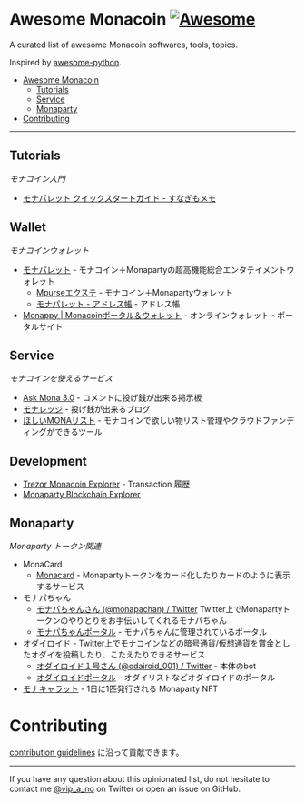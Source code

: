 # Awesome Monacoin [![Awesome](https://cdn.rawgit.com/sindresorhus/awesome/d7305f38d29fed78fa85652e3a63e154dd8e8829/media/badge.svg)](https://github.com/sindresorhus/awesome)

A curated list of awesome Monacoin softwares, tools, topics.

Inspired by [awesome-python](https://github.com/vinta/awesome-python).

- [Awesome Monacoin](#awesome-monacoin)
    - [Tutorials](#tutorials)
    - [Service](#service)
    - [Monaparty](#monaparty)
- [Contributing](#contributing)

---


## Tutorials

*モナコイン入門*
* [モナパレット クイックスタートガイド \- すなぎもメモ](https://anipopina.hateblo.jp/entry/monapalette-quickstart-guide)

## Wallet

*モナコインウォレット*

* [モナパレット](https://monapalette.komikikaku.com/) - モナコイン＋Monapartyの超高機能総合エンタテイメントウォレット 
  * [Mpurseエクステ](https://mpurse-extension.komikikaku.com/) - モナコイン＋Monapartyウォレット
  * [モナパレット - アドレス帳](https://monapalette.komikikaku.com/addrbook) - アドレス帳
* [Monappy \| Monacoinポータル＆ウォレット](https://monappy.jp/) - オンラインウォレット・ポータルサイト


## Service

*モナコインを使えるサービス*

* [Ask Mona 3\.0](https://web3.askmona.org/) - コメントに投げ銭が出来る掲示板
* [モナレッジ](https://monaledge.com/) - 投げ銭が出来るブログ
* [ほしいMONAリスト](https://monalist.komikikaku.com/) - モナコインで欲しい物リスト管理やクラウドファンディングができるツール

## Development

* [Trezor Monacoin Explorer](https://blockbook.electrum-mona.org/) - Transaction 履歴
* [Monaparty Blockchain Explorer](https://mpchain.info/)

## Monaparty

*Monaparty トークン関連*

* MonaCard
  * [Monacard](https://card.mona.jp/) - Monapartyトークンをカード化したりカードのように表示するサービス
* モナパちゃん
  * [モナパちゃんさん \(@monapachan\) / Twitter](https://twitter.com/monapachan) Twitter上でMonapartyトークンのやりとりをお手伝いしてくれるモナパちゃん
  * [モナパちゃんポータル](https://monapachan.komikikaku.com/) - モナパちゃんに管理されているポータル
* オダイロイド - Twitter上でモナコインなどの暗号通貨/仮想通貨を賞金としたオダイを投稿したり、こたえたりできるサービス
  * [オダイロイド１号さん \(@odairoid\_001\) / Twitter](https://twitter.com/odairoid_001) - 本体のbot
  * [オダイロイドポータル](https://odairoid.komikikaku.com/) - オダイリストなどオダイロイドのポータル
* [モナキャラット](https://monacharat.komikikaku.com/) - 1日に1匹発行される Monaparty NFT


# Contributing

[contribution guidelines](./CONTRIBUTING.md) に沿って貢献できます。


<!--
I will keep some pull requests open if I'm not sure whether those libraries are awesome, you could [vote for them](./pulls) by adding :+1: to them. Pull requests will be merged when their votes reach **20**.
-->
- - -

If you have any question about this opinionated list, do not hesitate to contact me [@vip_a_no](https://twitter.com/vip_a_no) on Twitter or open an issue on GitHub.
